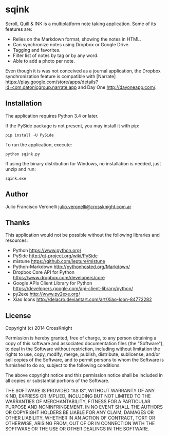 # sqink

Scroll, Quill & INK is a multiplatform note taking application. Some of its features are:

- Relies on the Markdown format, showing the notes in HTML.
- Can synchronize notes using Dropbox or Google Drive.
- Tagging and favorites.
- Filter list of notes by tag or by any word.
- Able to add a photo per note.

Even though it is was not conceived as a journal application, the Dropbox synchronization feature is compatible with [Narrate] <https://play.google.com/store/apps/details?id=com.datonicgroup.narrate.app> and
Day One <http://dayoneapp.com/>.


## Installation

The application requires Python 3.4 or later.

If the PySide package is not present, you may install it with pip:

    pip install -U PySide

To run the application, execute:

    python sqink.py

If using the binary distribution for Windows, no installation is needed, just unzip and run:

    sqink.exe


## Author

Julio Francisco Veronelli <julio.veronelli@crossknight.com.ar>


## Thanks

This application would not be possible without the following libraries and resources:

- Python <https://www.python.org/>
- PySide <http://qt-project.org/wiki/PySide>
- mistune <https://github.com/lepture/mistune>
- Python-Markdown <http://pythonhosted.org/Markdown/>
- Dropbox Core API for Python <https://www.dropbox.com/developers/core>
- Google APIs Client Library for Python <https://developers.google.com/api-client-library/python/>
- py2exe <http://www.py2exe.org/>
- Xiao Icons <http://delacro.deviantart.com/art/Xiao-Icon-84772282>


## License

Copyright (c) 2014 CrossKnight

Permission is hereby granted, free of charge, to any person obtaining a copy
of this software and associated documentation files (the "Software"), to deal
in the Software without restriction, including without limitation the rights
to use, copy, modify, merge, publish, distribute, sublicense, and/or sell
copies of the Software, and to permit persons to whom the Software is
furnished to do so, subject to the following conditions:

The above copyright notice and this permission notice shall be included in
all copies or substantial portions of the Software.

THE SOFTWARE IS PROVIDED "AS IS", WITHOUT WARRANTY OF ANY KIND, EXPRESS OR
IMPLIED, INCLUDING BUT NOT LIMITED TO THE WARRANTIES OF MERCHANTABILITY,
FITNESS FOR A PARTICULAR PURPOSE AND NONINFRINGEMENT. IN NO EVENT SHALL THE
AUTHORS OR COPYRIGHT HOLDERS BE LIABLE FOR ANY CLAIM, DAMAGES OR OTHER
LIABILITY, WHETHER IN AN ACTION OF CONTRACT, TORT OR OTHERWISE, ARISING FROM,
OUT OF OR IN CONNECTION WITH THE SOFTWARE OR THE USE OR OTHER DEALINGS IN
THE SOFTWARE.
